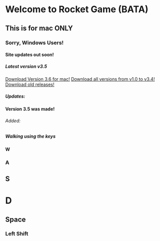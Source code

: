 # Welcome to Rocket Game (BATA)
## This is for mac ONLY
### Sorry, Windows Users!
#### Site updates out soon!
##### Latest version v3.5
[Download Version 3.6 for mac!](https://github.com/JohnnyD2020/Rocket-Game-BETA/releases/download/v3.6-beta-1Mac/Rocket.Game.BETA.3.6.app.zip)
[Download all versions from v1.0 to v3.4!](https://github.com/JohnnyD2020/Rocket-Game-BETA/releases/download/v1.0To3.4Mac/Rocket.Gane.BETA.v1.0.To.v3.4.zip)
[Download old releases!](https://github.com/JohnnyD2020/Rocket-Game-BETA/releases)
##### Updates:
#### Version 3.5 was made!
###### Added:
##### Walking using the keys
#### W
### A
## S
# D
## Space
### Left Shift

